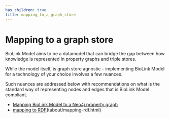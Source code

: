 ```yaml
---
has_children: true
title: mapping_to_a_graph_store
---
```


# Mapping to a graph store

BioLink Model aims to be a datamodel that can bridge the gap between how knowledge is represented in property graphs and triple stores.

While the model itself, is graph store agnostic - implementing BioLink Model for a technology of your choice involves a few nuances. 

Such nuances are addressed below with recommendations on what is the standard way of representing nodes and edges that is BioLink Model compliant.

- [Mapping BioLink Model to a Neo4j property graph](about/mapping-neo4j.html)
- [mapping to RDF](about/mapping-rdf.html)](about/mapping-rdf.html)
